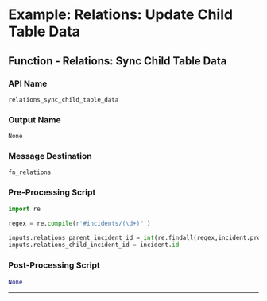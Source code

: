 <!--
    DO NOT MANUALLY EDIT THIS FILE
    THIS FILE IS AUTOMATICALLY GENERATED WITH resilient-sdk codegen
    Generated with resilient-sdk v48.1.4243
-->

# Example: Relations: Update Child Table Data

## Function - Relations: Sync Child Table Data

### API Name
`relations_sync_child_table_data`

### Output Name
`None`

### Message Destination
`fn_relations`

### Pre-Processing Script
```python
import re

regex = re.compile(r'#incidents/(\d+)"')

inputs.relations_parent_incident_id = int(re.findall(regex,incident.properties.relations_parent_id['content'])[0])
inputs.relations_child_incident_id = incident.id

```

### Post-Processing Script
```python
None
```

---

